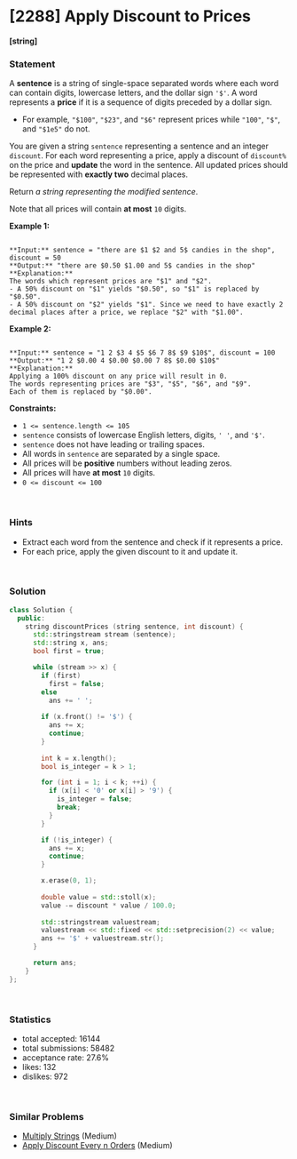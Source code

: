 # [2288] Apply Discount to Prices

**[string]**

### Statement

A **sentence** is a string of single-space separated words where each word can contain digits, lowercase letters, and the dollar sign `'$'`. A word represents a **price** if it is a sequence of digits preceded by a dollar sign.

* For example, `"$100"`, `"$23"`, and `"$6"` represent prices while `"100"`, `"$"`, and `"$1e5"` do not.



You are given a string `sentence` representing a sentence and an integer `discount`. For each word representing a price, apply a discount of `discount%` on the price and **update** the word in the sentence. All updated prices should be represented with **exactly two** decimal places.

Return *a string representing the modified sentence*.

Note that all prices will contain **at most** `10` digits.


**Example 1:**

```

**Input:** sentence = "there are $1 $2 and 5$ candies in the shop", discount = 50
**Output:** "there are $0.50 $1.00 and 5$ candies in the shop"
**Explanation:** 
The words which represent prices are "$1" and "$2". 
- A 50% discount on "$1" yields "$0.50", so "$1" is replaced by "$0.50".
- A 50% discount on "$2" yields "$1". Since we need to have exactly 2 decimal places after a price, we replace "$2" with "$1.00".

```

**Example 2:**

```

**Input:** sentence = "1 2 $3 4 $5 $6 7 8$ $9 $10$", discount = 100
**Output:** "1 2 $0.00 4 $0.00 $0.00 7 8$ $0.00 $10$"
**Explanation:** 
Applying a 100% discount on any price will result in 0.
The words representing prices are "$3", "$5", "$6", and "$9".
Each of them is replaced by "$0.00".

```

**Constraints:**
* `1 <= sentence.length <= 105`
* `sentence` consists of lowercase English letters, digits, `' '`, and `'$'`.
* `sentence` does not have leading or trailing spaces.
* All words in `sentence` are separated by a single space.
* All prices will be **positive** numbers without leading zeros.
* All prices will have **at most** `10` digits.
* `0 <= discount <= 100`


<br>

### Hints

- Extract each word from the sentence and check if it represents a price.
- For each price, apply the given discount to it and update it.

<br>

### Solution

```cpp
class Solution {
  public:
    string discountPrices (string sentence, int discount) {
      std::stringstream stream (sentence);
      std::string x, ans;
      bool first = true;

      while (stream >> x) {
        if (first)
          first = false;
        else
          ans += ' ';
        
        if (x.front() != '$') {
          ans += x;
          continue;
        }
        
        int k = x.length();
        bool is_integer = k > 1;

        for (int i = 1; i < k; ++i) {
          if (x[i] < '0' or x[i] > '9') {
            is_integer = false;
            break;
          }
        }

        if (!is_integer) {
          ans += x;
          continue;
        }

        x.erase(0, 1);
        
        double value = std::stoll(x);
        value -= discount * value / 100.0;
        
        std::stringstream valuestream;
        valuestream << std::fixed << std::setprecision(2) << value;
        ans += '$' + valuestream.str();
      }

      return ans;
    }
};
```

<br>

### Statistics

- total accepted: 16144
- total submissions: 58482
- acceptance rate: 27.6%
- likes: 132
- dislikes: 972

<br>

### Similar Problems

- [Multiply Strings](https://leetcode.com/problems/multiply-strings) (Medium)
- [Apply Discount Every n Orders](https://leetcode.com/problems/apply-discount-every-n-orders) (Medium)

